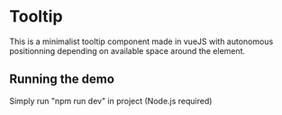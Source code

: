 # Tooltip

This is a minimalist tooltip component made in vueJS with autonomous positionning depending on available space around the element.

## Running the demo

Simply run "npm run dev" in project (Node.js required)



